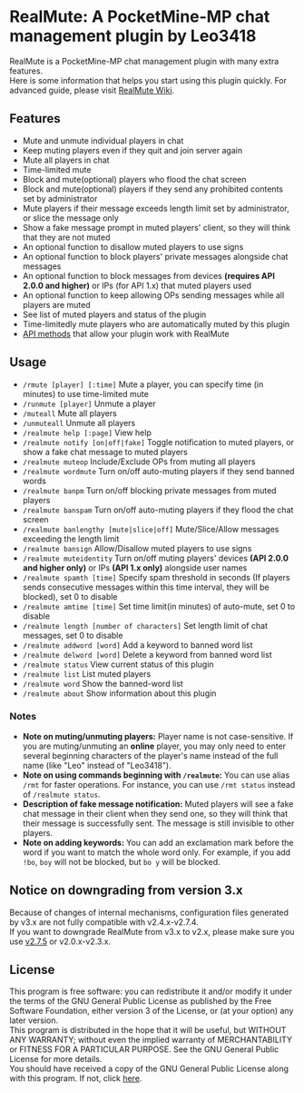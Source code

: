 # RealMute: A PocketMine-MP chat management plugin by Leo3418
RealMute is a PocketMine-MP chat management plugin with many extra features.  
Here is some information that helps you start using this plugin quickly. For
advanced guide, please visit [RealMute Wiki](https://github.com/Leo3418/RealMute/wiki).

## Features
* Mute and unmute individual players in chat
* Keep muting players even if they quit and join server again
* Mute all players in chat
* Time-limited mute
* Block and mute(optional) players who flood the chat screen
* Block and mute(optional) players if they send any prohibited contents set by
administrator
* Mute players if their message exceeds length limit set by administrator, or
slice the message only
* Show a fake message prompt in muted players' client, so they will think that
 they are not muted
* An optional function to disallow muted players to use signs
* An optional function to block players' private messages alongside chat messages
* An optional function to block messages from devices **(requires API 2.0.0 and
    higher)** or IPs (for API 1.x) that muted players used
* An optional function to keep allowing OPs sending messages while all players
are muted
* See list of muted players and status of the plugin
* Time-limitedly mute players who are automatically muted by this plugin
* [API methods](https://github.com/Leo3418/RealMute/wiki/API-methods-guide) that
allow your plugin work with RealMute

## Usage
* `/rmute [player] [:time]` Mute a player, you can specify time (in minutes) to
use time-limited mute
* `/runmute [player]` Unmute a player
* `/muteall` Mute all players
* `/unmuteall` Unmute all players
* `/realmute help [:page]` View help
* `/realmute notify [on|off|fake]` Toggle notification to muted players, or
show a fake chat message to muted players
* `/realmute muteop` Include/Exclude OPs from muting all players
* `/realmute wordmute` Turn on/off auto-muting players if they send banned words
* `/realmute banpm` Turn on/off blocking private messages from muted players
* `/realmute banspam` Turn on/off auto-muting players if they flood the chat
screen
* `/realmute banlengthy [mute|slice|off]` Mute/Slice/Allow messages exceeding
the length limit
* `/realmute bansign` Allow/Disallow muted players to use signs
* `/realmute muteidentity` Turn on/off muting players' devices **(API 2.0.0 and
    higher only)** or IPs **(API 1.x only)** alongside user names
* `/realmute spamth [time]` Specify spam threshold in seconds (If players sends
    consecutive messages within this time interval, they will be blocked), set
    0 to disable
* `/realmute amtime [time]` Set time limit(in minutes) of auto-mute, set 0 to
disable
* `/realmute length [number of characters]` Set length limit of chat messages,
set 0 to disable
* `/realmute addword [word]` Add a keyword to banned word list
* `/realmute delword [word]` Delete a keyword from banned word list
* `/realmute status` View current status of this plugin
* `/realmute list` List muted players
* `/realmute word` Show the banned-word list
* `/realmute about` Show information about this plugin

### Notes
* **Note on muting/unmuting players:** Player name is not case-sensitive. If you
are muting/unmuting an **online** player, you may only need to enter several
beginning characters of the player's name instead of the full name (like "Leo"
instead of "Leo3418").
* **Note on using commands beginning with `/realmute`:** You can use alias
`/rmt` for faster operations. For instance, you can use `/rmt status` instead
of `/realmute status`.
* **Description of fake message notification:** Muted players will see a fake
chat message in their client when they send one, so they will think that their
message is successfully sent. The message is still invisible to other players.
* **Note on adding keywords:** You can add an exclamation mark before the word
if you want to match the whole word only. For example, if you add `!bo`, `boy`
will not be blocked, but `bo y` will be blocked.

## Notice on downgrading from version 3.x
Because of changes of internal mechanisms, configuration files generated by
v3.x are not fully compatible with v2.4.x-v2.7.4.  
If you want to downgrade RealMute from v3.x to v2.x, please make sure you use [v2.7.5](https://github.com/Leo3418/RealMute/releases/tag/v2.7.5) or
v2.0.x-v2.3.x.  

## License
This program is free software: you can redistribute it and/or modify it under
the terms of the GNU General Public License as published by the Free Software
Foundation, either version 3 of the License, or (at your option) any later
version.  
This program is distributed in the hope that it will be useful, but WITHOUT ANY
WARRANTY; without even the implied warranty of MERCHANTABILITY or FITNESS FOR A
PARTICULAR PURPOSE. See the GNU General Public License for more details.  
You should have received a copy of the GNU General Public License along with
this program. If not, click [here](http://www.gnu.org/licenses/).
